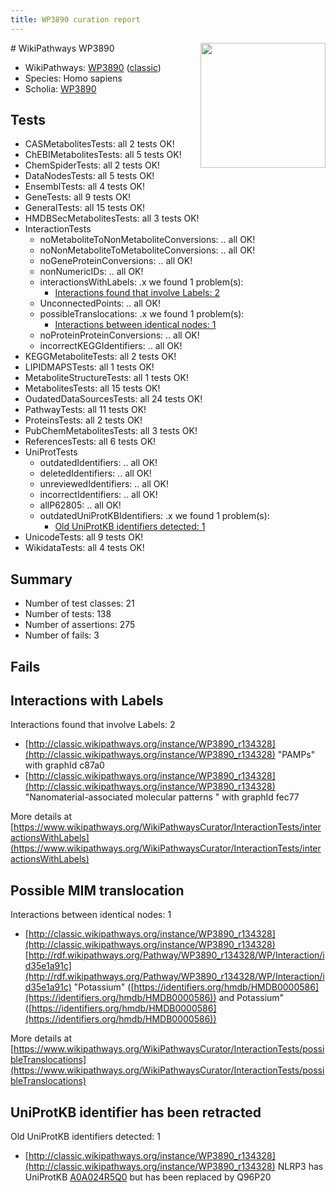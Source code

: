 ```yaml
---
title: WP3890 curation report
---
```


<img style="float: right; width: 200px" src="https://upload.wikimedia.org/wikipedia/commons/thumb/8/83/Wplogo_with_text_500.png/640px-Wplogo_with_text_500.png" />
# WikiPathways WP3890

* WikiPathways: [WP3890](https://wikipathways.org/pathways/WP3890) ([classic](https://classic.wikipathways.org/instance/WP3890))
* Species: Homo sapiens
* Scholia: [WP3890](https://scholia.toolforge.org/wikipathways/WP3890)
## Tests
* CASMetabolitesTests: all 2 tests OK!
* ChEBIMetabolitesTests: all 5 tests OK!
* ChemSpiderTests: all 2 tests OK!
* DataNodesTests: all 5 tests OK!
* EnsemblTests: all 4 tests OK!
* GeneTests: all 9 tests OK!
* GeneralTests: all 15 tests OK!
* HMDBSecMetabolitesTests: all 3 tests OK!
* InteractionTests
    * noMetaboliteToNonMetaboliteConversions: .. all OK!
    * noNonMetaboliteToMetaboliteConversions: .. all OK!
    * noGeneProteinConversions: .. all OK!
    * nonNumericIDs: .. all OK!
    * interactionsWithLabels: .x we found 1 problem(s):
        * [Interactions found that involve Labels: 2](#630d2679)
    * UnconnectedPoints: .. all OK!
    * possibleTranslocations: .x we found 1 problem(s):
        * [Interactions between identical nodes: 1](#1c118206)
    * noProteinProteinConversions: .. all OK!
    * incorrectKEGGIdentifiers: .. all OK!
* KEGGMetaboliteTests: all 2 tests OK!
* LIPIDMAPSTests: all 1 tests OK!
* MetaboliteStructureTests: all 1 tests OK!
* MetabolitesTests: all 15 tests OK!
* OudatedDataSourcesTests: all 24 tests OK!
* PathwayTests: all 11 tests OK!
* ProteinsTests: all 2 tests OK!
* PubChemMetabolitesTests: all 3 tests OK!
* ReferencesTests: all 6 tests OK!
* UniProtTests
    * outdatedIdentifiers: .. all OK!
    * deletedIdentifiers: .. all OK!
    * unreviewedIdentifiers: .. all OK!
    * incorrectIdentifiers: .. all OK!
    * allP62805: .. all OK!
    * outdatedUniProtKBIdentifiers: .x we found 1 problem(s):
        * [Old UniProtKB identifiers detected: 1](#11ddc77a)
* UnicodeTests: all 9 tests OK!
* WikidataTests: all 4 tests OK!


## Summary

* Number of test classes: 21
* Number of tests: 138
* Number of assertions: 275
* Number of fails: 3

## Fails

<a name="630d2679" />

## Interactions with Labels

Interactions found that involve Labels: 2

* [http://classic.wikipathways.org/instance/WP3890_r134328](http://classic.wikipathways.org/instance/WP3890_r134328) "PAMPs" with graphId c87a0
* [http://classic.wikipathways.org/instance/WP3890_r134328](http://classic.wikipathways.org/instance/WP3890_r134328) "Nanomaterial-associated molecular patterns " with graphId fec77


More details at [https://www.wikipathways.org/WikiPathwaysCurator/InteractionTests/interactionsWithLabels](https://www.wikipathways.org/WikiPathwaysCurator/InteractionTests/interactionsWithLabels)

<a name="1c118206" />

## Possible MIM translocation

Interactions between identical nodes: 1

* [http://classic.wikipathways.org/instance/WP3890_r134328](http://classic.wikipathways.org/instance/WP3890_r134328) [http://rdf.wikipathways.org/Pathway/WP3890_r134328/WP/Interaction/id35e1a91c](http://rdf.wikipathways.org/Pathway/WP3890_r134328/WP/Interaction/id35e1a91c) "Potassium" ([https://identifiers.org/hmdb/HMDB0000586](https://identifiers.org/hmdb/HMDB0000586)) and 
Potassium" ([https://identifiers.org/hmdb/HMDB0000586](https://identifiers.org/hmdb/HMDB0000586))


More details at [https://www.wikipathways.org/WikiPathwaysCurator/InteractionTests/possibleTranslocations](https://www.wikipathways.org/WikiPathwaysCurator/InteractionTests/possibleTranslocations)

<a name="11ddc77a" />

## UniProtKB identifier has been retracted

Old UniProtKB identifiers detected: 1

* [http://classic.wikipathways.org/instance/WP3890_r134328](http://classic.wikipathways.org/instance/WP3890_r134328) NLRP3 has UniProtKB [A0A024R5Q0](https://bioregistry.io/uniprot:A0A024R5Q0) but has been replaced by Q96P20


